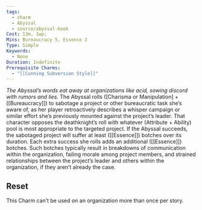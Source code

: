```yaml
---
tags:
  - charm
  - Abyssal
  - source/abyssal-book
Cost: 13m, 1wp; 
Mins: Bureaucracy 5, Essence 3
Type: Simple
Keywords:
  - None
Duration: Indefinite
Prerequisite Charms:
  - "[[Cunning Subversion Style]]"
---
```

*The Abyssal’s words eat away at organizations like acid, sowing discord with rumors and lies.*
The Abyssal rolls ([Charisma or Manipulation] + [[Bureaucracy]]) to sabotage a project or other bureaucratic task she’s aware of, as her player retroactively describes a whisper campaign or similar effort she’s previously mounted against the project’s leader. That character opposes the deathknight’s roll with whatever (Attribute + Ability) pool is most appropriate to the targeted project.
If the Abyssal succeeds, the sabotaged project will suffer at least ([[Essence]]) botches over its duration.
Each extra success she rolls adds an additional ([[Essence]]) botches. Such botches typically result in breakdowns of communication within the organization, failing morale among project members, and strained relationships between the project’s leader and others within the organization, if they aren’t already the case.
## Reset 
This Charm can’t be used on an organization more than once per story.